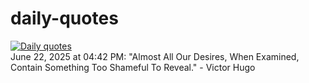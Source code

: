 # daily-quotes
[![Daily quotes](https://github.com/ceepu8/daily-quotes/actions/workflows/daily-quote.yml/badge.svg)](https://github.com/ceepu8/daily-quotes/actions/workflows/daily-quote.yml)<br/>
June 22, 2025 at 04:42 PM: "Almost All Our Desires, When Examined, Contain Something Too Shameful To Reveal." - Victor Hugo
